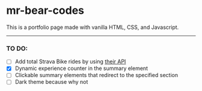 # mr-bear-codes

This is a portfolio page made with vanilla HTML, CSS, and Javascript.

---

### TO DO:

- [ ] Add total Strava Bike rides by using [their API](https://developers.strava.com/docs/reference/#api-models-ActivityStats:~:text=for%20the%20athlete.-,ytd_ride_totals,-ActivityTotal)
- [x] Dynamic experience counter in the summary element
- [ ] Clickable summary elements that redirect to the specified section
- [ ] Dark theme because why not
